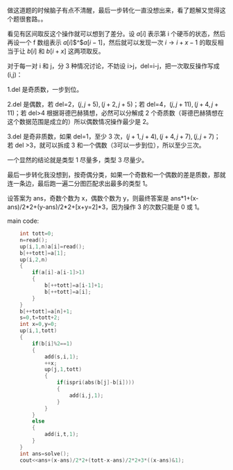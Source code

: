 做这道题的时候脑子有点不清醒，最后一步转化一直没想出来，看了题解又觉得这个题很套路。。

看见有区间取反这个操作就可以想到了差分。设 $a[i]$ 表示第 i 个硬币的状态，然后再设一个 f 数组表示 $a[i]$$^$$a[i-1]$，然后就可以发现一次 $i\to i+x-1$ 的取反相当于让 $b[i]$ 和 $b[i+x]$ 这两项取反。

对于每一对 i 和 j，分 3 种情况讨论，不妨设 i>j，del=i-j，把一次取反操作写成 (i,j)：

1.del 是奇质数，一步到位。

2.del 是偶数，若 del=2，$(j,j+5),(j+2,j+5)$；若 del=4，$(j,j+11),(j+4,j+11)$；若 del>4 根据哥德巴赫猜想，必然可以分解成 2 个奇质数（哥德巴赫猜想在这个数据范围是成立的）所以偶数情况操作最少是 2。

3.del 是奇非质数，如果 del=1，至少 3 次，$(j+1,j+4),(j+4,j+7),(j,j+7)$；若 del >3，就可以拆成 3 和一个偶数（3可以一步到位），所以至少三次。

一个显然的结论就是类型 1 尽量多，类型 3 尽量少。

最后一步转化我没想到，按奇偶分类，如果一个奇数和一个偶数的差是质数，那就连一条边，最后跑一遍二分图匹配求出最多的类型 1。

设答案为 ans，奇数个数为 x，偶数个数为 y，则最终答案是 ans\*1+(x-ans)/2\*2+(y-ans)/2\*2+[x+y=2]\*3，因为操作 3 的次数只能是 0 或 1。

main code:

```cpp
	int tott=0;
	n=read();
	up(i,1,n)a[i]=read();
	b[++tott]=a[1];
	up(i,2,n)
	{
		if(a[i]-a[i-1]>1)
		{
			b[++tott]=a[i-1]+1;
			b[++tott]=a[i];	
		}
	}
	b[++tott]=a[n]+1;
	s=0,t=tott+2;
	int x=0,y=0;
	up(i,1,tott)
	{
		if(b[i]%2==1)
		{
			add(s,i,1);
			++x;
			up(j,1,tott)
			{
				if(ispri(abs(b[j]-b[i])))
				{
					add(i,j,1);
				}
			}
		}
		else
		{
			add(i,t,1);
		}
	}
	int ans=solve();
	cout<<ans+(x-ans)/2*2+(tott-x-ans)/2*2+3*((x-ans)&1);
```
